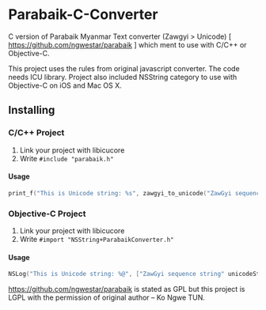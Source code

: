 Parabaik-C-Converter
====================

C version of Parabaik Myanmar Text converter (Zawgyi > Unicode) [ https://github.com/ngwestar/parabaik ] which ment to use with C/C++ or Objective-C.

This project uses the rules from original javascript converter. The code needs ICU library. Project also included NSString category to use with Objective-C on iOS and Mac OS X.

Installing
----------

### C/C++ Project
1. Link your project with libicucore
2. Write `#include "parabaik.h"`

#### Usage
```c
print_f("This is Unicode string: %s", zawgyi_to_unicode("ZawGyi sequence string"));
```

### Objective-C Project
1. Link your project with libicucore
2. Write `#import "NSString+ParabaikConverter.h"`

#### Usage
```objectivec
NSLog("This is Unicode string: %@", ["ZawGyi sequence string" unicodeString]);
```

https://github.com/ngwestar/parabaik is stated as GPL but this project is LGPL with the permission of original author – Ko Ngwe TUN.
